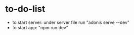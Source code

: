 # to-do-list
* to start server: under server file run "adonis serve --dev"
* to start app: "npm run dev"